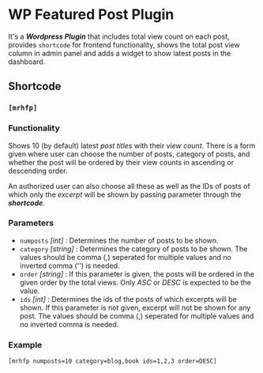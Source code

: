 # WP Featured Post Plugin

It's a **_Wordpress Plugin_** that includes total view count on each post, provides `shortcode` for frontend functionality, shows the total post view column in admin panel and adds a widget to show latest posts in the dashboard.

## Shortcode

### `[mrhfp]`

### Functionality

Shows 10 (by default) latest _post titles_ with their _view count_. There is a form given where user can choose the number of posts, category of posts, and whether the post will be ordered by their view counts in ascending or descending order.

An authorized user can also choose all these as well as the IDs of posts of which only the _excerpt_ will be shown by passing parameter through the **_shortcode_**.

### Parameters

- `numposts` _[int]_ : Determines the number of posts to be shown.
- `category` _[string]_ : Determines the category of posts to be shown. The values should be comma (,) seperated for multiple values and no inverted comma ('') is needed.
- `order` _[string]_ : If this parameter is given, the posts will be ordered in the given order by the total views. Only _ASC_ or _DESC_ is expected to be the value.
- `ids` _[int]_ : Determines the ids of the posts of which excerpts will be shown. If this parameter is not given, excerpt will not be shown for any post. The values should be comma (,) seperated for multiple values and no inverted comma is needed.

### Example

    [mrhfp numposts=10 category=blog,book ids=1,2,3 order=DESC]
